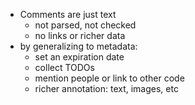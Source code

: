 * Comments are just text
  - not parsed, not checked
  - no links or richer data
* by generalizing to metadata:
  - set an expiration date
  - collect TODOs
  - mention people or link to other code
  - richer annotation: text, images, etc

